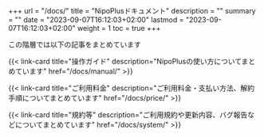 +++
url = "/docs/"
title = "NipoPlusドキュメント"
description = ""
summary = ""
date = "2023-09-07T16:12:03+02:00"
lastmod = "2023-09-07T16:12:03+02:00"
weight = 1
toc = true
+++

この階層では以下の記事をまとめています

{{< link-card title="操作ガイド" description="NipoPlusの使い方についてまとめています" href="/docs/manual/" >}}

{{< link-card title="ご利用料金" description="ご利用料金・支払い方法、解約手順についてまとめています" href="/docs/price/" >}}

{{< link-card title="規約等" description="ご利用規約や更新内容、バグ報告などについてまとめています" href="/docs/system/" >}}
